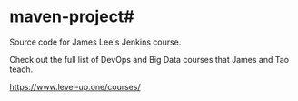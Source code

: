 # maven-project#
Source code for James Lee's Jenkins course.

Check out the full list of DevOps and Big Data courses that James and Tao teach.

https://www.level-up.one/courses/
